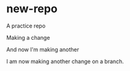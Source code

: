 # new-repo
 A practice repo

Making a change

And now I'm making another

I am now making another change on a branch.